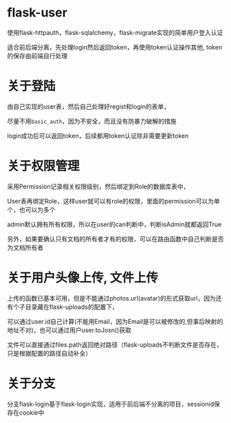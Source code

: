 # flask-user
使用flask-httpauth，flask-sqlalchemy，flask-migrate实现的简单用户登入认证

适合前后端分离，先处理login然后返回token，再使用token认证操作其他, token的保存由前端自行处理

# 关于登陆

由自己实现的user表，然后自己处理好regist和login的表单，

尽量不用`basic_auth`，因为不安全，而且没有防暴力破解的措施

login成功后可以返回token，后续都用token认证除非需要更新token

# 关于权限管理

采用Permission记录相关权限级别，然后绑定到Role的数据库表中，

User表再绑定Role，这样user就可以有role的权限，里面的permission可以为单个，也可以为多个

admin默认拥有所有权限，所以在user的can判断中，判断isAdmin就都返回True

另外，如果要确认只有文档的所有者才有的权限，可以在路由函数中自己判断是否为文档所有者

# 关于用户头像上传, 文件上传

上传的函数已基本可用，但是不能通过photos.url(avatar)的形式获取url，因为还有个子目录藏在flask-uploads的配置下，

可以通过user.id自己计算(不能用Email，因为Email是可以被修改的,但事后映射的地址不对)，也可以通过用户user.toJosn()获取

文件可以直接通过files.path返回绝对路径（flask-uploads不判断文件是否存在，只是根据配置的路径自动补全）

# 关于分支

分支flask-login基于flask-login实现，适用于前后端不分离的项目，sessionid保存在cookie中
